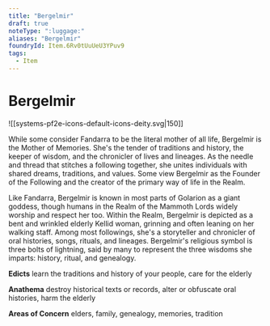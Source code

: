 ```yaml
---
title: "Bergelmir"
draft: true
noteType: ":luggage:"
aliases: "Bergelmir"
foundryId: Item.6Rv0tUuUeU3YPuv9
tags:
  - Item
---
```


# Bergelmir
![[systems-pf2e-icons-default-icons-deity.svg|150]]

While some consider Fandarra to be the literal mother of all life, Bergelmir is the Mother of Memories. She's the tender of traditions and history, the keeper of wisdom, and the chronicler of lives and lineages. As the needle and thread that stitches a following together, she unites individuals with shared dreams, traditions, and values. Some view Bergelmir as the Founder of the Following and the creator of the primary way of life in the Realm.

Like Fandarra, Bergelmir is known in most parts of Golarion as a giant goddess, though humans in the Realm of the Mammoth Lords widely worship and respect her too. Within the Realm, Bergelmir is depicted as a bent and wrinkled elderly Kellid woman, grinning and often leaning on her walking staff. Among most followings, she's a storyteller and chronicler of oral histories, songs, rituals, and lineages. Bergelmir's religious symbol is three bolts of lightning, said by many to represent the three wisdoms she imparts: history, ritual, and genealogy.

**Edicts** learn the traditions and history of your people, care for the elderly

**Anathema** destroy historical texts or records, alter or obfuscate oral histories, harm the elderly

**Areas of Concern** elders, family, genealogy, memories, tradition
